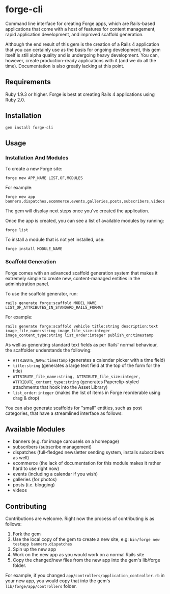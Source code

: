 # forge-cli

Command line interface for creating Forge apps, which are Rails-based applications that come with a host of features
for content management, rapid application development, and improved scaffold generation.

Although the end result of this gem is the creation of a Rails 4 application that you can certainly use as the basis
for ongoing development, this gem itself is still alpha quality and is undergoing heavy development.  You can, however,
create production-ready applications with it (and we do all the time).  Documentation is also greatly lacking at this
point.

## Requirements

Ruby 1.9.3 or higher.  Forge is best at creating Rails 4 applications using Ruby 2.0.

## Installation

    gem install forge-cli

## Usage

### Installation And Modules

To create a new Forge site:

    forge new APP_NAME LIST,OF,MODULES

For example:

    forge new app banners,dispatches,ecommerce,events,galleries,posts,subscribers,videos

The gem will display next steps once you've created the application.

Once the app is created, you can see a list of available modules by running:

    forge list

To install a module that is not yet installed, use:

    forge install MODULE_NAME

### Scaffold Generation

Forge comes with an advanced scaffold generation system that makes it extremely simple to create new,
content-managed entities in the administration panel.

To use the scaffold generator, run:

    rails generate forge:scaffold MODEL_NAME LIST_OF_ATTRIBUTES_IN_STANDARD_RAILS_FORMAT

For example:

    rails generate forge:scaffold vehicle title:string description:text image_file_name:string image_file_size:integer image_content_type:string list_order:integer publish_on:timestamp

As well as generating standard text fields as per Rails' normal behaviour, the scaffolder understands the following:

* `ATTRIBUTE_NAME:timestamp` (generates a calendar picker with a time field)
* `title:string` (generates a large text field at the top of the form for the title)
* `ATTRIBUTE_file_name:string, ATTRIBUTE_file_size:integer, ATTRIBUTE_content_type:string` (generates Paperclip-styled attachments that hook into the Asset Library)
* `list_order:integer` (makes the list of items in Forge reorderable using drag & drop)

You can also generate scaffolds for "small" entities, such as post categories, that have a streamlined interface as follows:



## Available Modules

* banners (e.g. for image carousels on a homepage)
* subscribers (subscribe management)
* dispatches (full-fledged newsletter sending system, installs subscribers as well)
* ecommerce (the lack of documentation for this module makes it rather hard to use right now)
* events (including a calendar if you wish)
* galleries (for photos)
* posts (i.e. blogging)
* videos

## Contributing

Contributions are welcome.  Right now the process of contributing is as follows:

1. Fork the gem
2. Use the local copy of the gem to create a new site, e.g: `bin/forge new testapp banners,dispatches`
3. Spin up the new app
4. Work on the new app as you would work on a normal Rails site
5. Copy the changed/new files from the new app into the gem's lib/forge folder.

For example, if you changed `app/controllers/application_controller.rb` in your new app, you would copy that into the gem's `lib/forge/app/controllers` folder.
